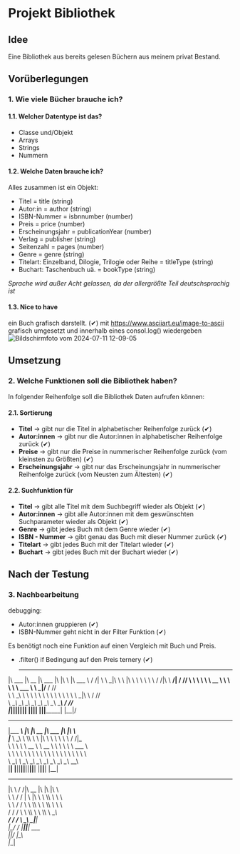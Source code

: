 # Projekt Bibliothek

## Idee

Eine Bibliothek aus bereits gelesen Büchern aus meinem privat Bestand.

## Vorüberlegungen

### 1. Wie viele Bücher brauche ich?

#### 1.1. Welcher Datentype ist das?

- Classe und/Objekt
- Arrays
- Strings
- Nummern

#### 1.2. Welche Daten brauche ich?

Alles zusammen ist ein Objekt:

- Titel = title (string)
- Autor:in = author (string)
- ISBN-Nummer = isbnnumber (number)
- Preis = price (number)
- Erscheinungsjahr = publicationYear (number)
- Verlag = publisher (string)
- Seitenzahl = pages (number)
- Genre = genre (string)
- Titelart: Einzelband, Dilogie, Trilogie oder Reihe = titleType (string)
- Buchart: Taschenbuch uä. = bookType (string)

_Sprache wird außer Acht gelassen, da der allergrößte Teil deutschsprachig ist_

#### 1.3. Nice to have

ein Buch grafisch darstellt. (✔)
mit 
https://www.asciiart.eu/image-to-ascii grafisch umgesetzt und innerhalb eines consol.log() wiedergeben 
![Bildschirmfoto vom 2024-07-11 12-09-05](https://github.com/Maja2111/JS-Project/assets/150914026/11eda0b2-f03e-49e0-ad6f-8ada05204044)


## Umsetzung

### 2. Welche Funktionen soll die Bibliothek haben?

In folgender Reihenfolge soll die Bibliothek Daten aufrufen können:

#### 2.1. Sortierung

- **Titel** -> gibt nur die Titel in alphabetischer Reihenfolge zurück (✔)
- **Autor:innen** -> gibt nur die Autor:innen in alphabetischer Reihenfolge zurück (✔)
- **Preise** -> gibt nur die Preise in nummerischer Reihenfolge zurück (vom kleinsten zu Größten) (✔)
- **Erscheinungsjahr** -> gibt nur das Erscheinungsjahr in nummerischer Reihenfolge zurück (vom Neusten zum Ältesten) (✔)

#### 2.2. Suchfunktion für

- **Titel** -> gibt alle Titel mit dem Suchbegriff wieder als Objekt (✔)
- **Autor:innen** -> gibt alle Autor:innen mit dem geswünschten Suchparameter wieder als Objekt (✔)
- **Genre** -> gibt jedes Buch mit dem Genre wieder (✔)
- **ISBN - Nummer** -> gibt genau das Buch mit dieser Nummer zurück (✔)
- **Titelart** -> gibt jedes Buch mit der Titelart wieder (✔)
- **Buchart** -> gibt jedes Buch mit der Buchart wieder (✔)

## Nach der Testung

### 3. Nachbearbeitung

debugging:

- Autor:innen gruppieren (✔)
- ISBN-Nummer geht nicht in der Filter Funktion (✔)

Es benötigt noch eine Funktion auf einen Vergleich mit Buch und Preis.

- .filter()
  if Bedingung auf den Preis
  ternery (✔)



   ________  ________  ________   ___  __    _______                ___ 
|\   ___ \|\   __  \|\   ___  \|\  \|\  \ |\  ___ \              /  /|
\ \  \_|\ \ \  \|\  \ \  \\ \  \ \  \/  /|\ \   __/|            /  // 
 \ \  \ \\ \ \   __  \ \  \\ \  \ \   ___  \ \  \_|/__         /  //  
  \ \  \_\\ \ \  \ \  \ \  \\ \  \ \  \\ \  \ \  \_|\ \       /  //   
   \ \_______\ \__\ \__\ \__\\ \__\ \__\\ \__\ \_______\     /_ //    
    \|_______|\|__|\|__|\|__| \|__|\|__| \|__|\|_______|    |__|/     
                                                                      
                                                                      
                                                                      
 _________  ___  ___  ________  ________   ___  __                    
|\___   ___\\  \|\  \|\   __  \|\   ___  \|\  \|\  \                  
\|___ \  \_\ \  \\\  \ \  \|\  \ \  \\ \  \ \  \/  /|_                
     \ \  \ \ \   __  \ \   __  \ \  \\ \  \ \   ___  \               
      \ \  \ \ \  \ \  \ \  \ \  \ \  \\ \  \ \  \\ \  \              
       \ \__\ \ \__\ \__\ \__\ \__\ \__\\ \__\ \__\\ \__\             
        \|__|  \|__|\|__|\|__|\|__|\|__| \|__|\|__| \|__|             
                                                                      
                                                                      
                                                                      
  ___    ___ ________  ___  ___  ___                                  
 |\  \  /  /|\   __  \|\  \|\  \|\  \                                 
 \ \  \/  / | \  \|\  \ \  \\\  \ \  \                                
  \ \    / / \ \  \\\  \ \  \\\  \ \  \                               
   \/  /  /   \ \  \\\  \ \  \\\  \ \__\                              
 __/  / /      \ \_______\ \_______\|__|                              
|\___/ /        \|_______|\|_______|   ___                            
\|___|/                               |\__\                           
                                      \|__|   
